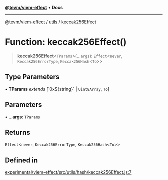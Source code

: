 [**@tevm/viem-effect**](../../README.md) • **Docs**

***

[@tevm/viem-effect](../../modules.md) / [utils](../README.md) / keccak256Effect

# Function: keccak256Effect()

> **keccak256Effect**\<`TParams`\>(...`args`): `Effect`\<`never`, `Keccak256ErrorType`, `Keccak256Hash`\<`To`\>\>

## Type Parameters

• **TParams** *extends* [\`0x$\{string\}\` \| `Uint8Array`, `To`]

## Parameters

• ...**args**: `TParams`

## Returns

`Effect`\<`never`, `Keccak256ErrorType`, `Keccak256Hash`\<`To`\>\>

## Defined in

[experimental/viem-effect/src/utils/hash/keccak256Effect.js:7](https://github.com/qbzzt/tevm-monorepo/blob/main/experimental/viem-effect/src/utils/hash/keccak256Effect.js#L7)
